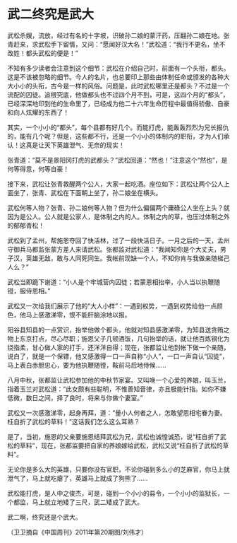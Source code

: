 # 武二终究是武大

武松杀嫂，流放，经过有名的十字坡，识破孙二娘的蒙汗药，压翻孙二娘在地。张青赶来，求武松手下留情，又问：“愿闻好汉大名！”武松道：“我行不更名，坐不改姓！都头武松的便是！” 

不知有多少读者会注意到这个细节：武松在介绍自己时，前面有一个头衔，都头。这是不该被忽略的细节。今人的名片，也总要印上那些由体制任命或颁发的各种大大小小的头衔，古今是一样的风俗。问题是，此时武松哪里还是都头？不过是一个流配的囚徒。追根究底，他做都头也不过四个月不到，可是，这四个月的“都头”，已经深深地印到他的生命里了，已经成为他二十六年生命历程中最值得骄傲、自豪和向人炫耀的东西了！ 

其实，一个小小的“都头”，每个县都有好几个。而能打虎，能轰轰烈烈为兄长报仇的，能有几个呢？但是，这些都不行，还是一个小小的体制内的职衔，才为人们承认！这真是让天下英雄泄气、无奈的现实！ 

张青道：“莫不是景阳冈打虎的武都头？”武松回道：“然也！”注意这个“然也”，是何等得意，何等自豪！ 

接下来，武松让张青救醒两个公人，大家一起吃酒。座位如下：武松让两个公人上面坐了，张青、武松在下面朝上坐了，孙二娘坐在横头。 

武松何等人物？张青、孙二娘何等人物？但为什么偏偏两个庸碌公人坐在上头？就因为是公人。公人就是公家人，是体制之内的人。体制之内的草，也压过体制之外的郁郁青松！ 

武松到了孟州，帮施恩夺回了快活林，过了一段快活日子。一月之后的一天，孟州守御兵马都监张蒙方差人来请武松。张都监对武松道：“我闻知你是个大丈夫，男子汉，英雄无敌，敢与人同死同生。我帐前现缺一个人，不知你肯与我做亲随梯己人么？” 

武松当即跪下谢道：“小人是个牢城营内囚徒；若蒙恩相抬举，小人当以执鞭随镫，服侍恩相。” 

武松又一次给我们展示了他的“大人小样”：一遇到权势，一遇到权势给他一点颜色，他马上感激涕零，恨不能肝脑涂地以报。 

阳谷县知县的一点赏识，抬举他做个都头，他就对知县感激涕零，为知县送贪贿之物上东京打点，尽心尽职；施恩父子几顿酒饭，几句抬举的话，就让他百炼钢化为绕指柔，甘心做人家的打手，还洋洋自得；现在，张都监让他到帐下做一个亲随，说白了，就是一个保镖，他又感激得一口一声自称“小人”，一口一声自认“囚徒”，马上表白赤胆忠心，要为他执鞭随镫，鞍前马后地侍候…… 

八月中秋，张都监让武松参加他的中秋节家宴。又叫唤一个心爱的养娘，叫玉兰，指着玉兰对武松道：“此女颇有些聪明，不惟善知音律，亦且极能针指。如你不嫌低微，数日之间，择了良时，将来与你做个妻室。” 

武松又一次感激涕零，起身再拜，道：“量小人何者之人，怎敢望恩相宅眷为妻。枉自折了武松的草料！”这话我们怎么这么耳熟？ 

是了，当初，施恩的父亲要施恩结拜武松为兄，武松也诚惶诚恐，说“枉自折了武松的草料”，现在，张都监要把自家的养娘嫁给武松，武松又说“枉自折了武松的草料”。 

无论你是多么大的英雄，只要你没有官职，不论你碰到多么小的芝麻官，你马上就泄气了，马上就吃瘪了，英雄马上就成了狗熊了…… 

武松能打虎，是人中之俊杰，可是，碰到一个小小的县令，一个小小的监狱长，一个都监，马上就立地矮了三尺，武二矮成了武大。 

武二啊，终究还是个武大。 

（卫卫摘自《中国周刊》2011年第20期图/刘伟才）